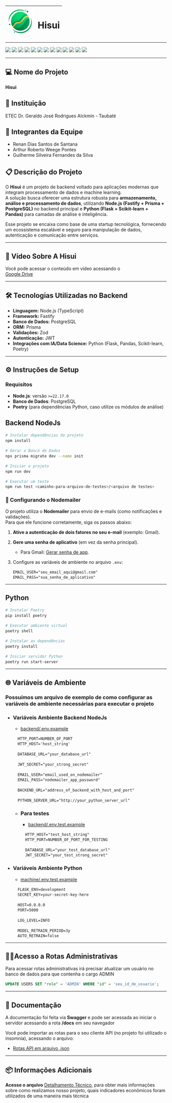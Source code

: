<div align="center">

| <img src="public/symbol.png" width="80" alt="Hisui Icon" align="center"> | <h1 align="center">Hisui</h1> |
|----------------------------------------------------------------------------|:---------------------------------:|

---

</div>

<div>
<img src="https://img.shields.io/badge/Node.js-339933?style=for-the-badge&logo=nodedotjs&logoColor=white">
<img src="https://img.shields.io/badge/TypeScript-007ACC?style=for-the-badge&logo=typescript&logoColor=white">
<img src="https://img.shields.io/badge/fastify-%23000000.svg?style=for-the-badge&logo=fastify&logoColor=white">
<img src="https://img.shields.io/badge/json-%23000000.svg?style=for-the-badge&logo=json&logoColor=white">
<img src="https://img.shields.io/badge/JWT-black?style=for-the-badge&logo=JSON%20web%20tokens">
<img src="https://img.shields.io/badge/postgres-%23316192.svg?style=for-the-badge&logo=postgresql&logoColor=white">
<img src="https://img.shields.io/badge/Prisma-%2314BF96.svg?style=for-the-badge&logo=Prisma&logoColor=white">
<img src="https://img.shields.io/badge/zod-%233068b7.svg?style=for-the-badge&logo=zod&logoColor=white">
<img src="https://img.shields.io/badge/python-3670A0?style=for-the-badge&logo=python&logoColor=ffdd54">
<img src="https://img.shields.io/badge/Poetry-00BABA.svg?style=for-the-badge&logo=poetry&logoColor=FFFFFF">
<img src="https://img.shields.io/badge/flask-%23000.svg?style=for-the-badge&logo=flask&logoColor=white">
<img src="https://img.shields.io/badge/Pandas-501F87.svg?style=for-the-badge&logo=pandas&logoColor=FFFFFF">
<img src="https://img.shields.io/badge/scikit_learn-FF8324.svg?style=for-the-badge&logo=scikitlearn&logoColor=FFFFFF">
</div>

---

## 💻 Nome do Projeto
**Hisui**

## 🏫 Instituição
ETEC Dr. Geraldo José Rodrigues Alckmin - Taubaté

## 👥 Integrantes da Equipe
- Renan Dias Santos de Santana
- Arthur Roberto Weege Pontes 
- Guilherme Silveira Fernandes da Silva

## 📋 Descrição do Projeto
O **Hisui** é um projeto de backend voltado para aplicações modernas que integram processamento de dados e machine learning.  
A solução busca oferecer uma estrutura robusta para **armazenamento, análise e processamento de dados**, utilizando **Node.js (Fastify + Prisma + PostgreSQL)** no backend principal e **Python (Flask + Scikit-learn + Pandas)** para camadas de análise e inteligência.  

Esse projeto se encaixa como base de uma startup tecnológica, fornecendo um ecossistema escalável e seguro para manipulação de dados, autenticação e comunicação entre serviços.

---

## 🎥 Vídeo Sobre A Hisui

Você pode acessar o conteúdo em vídeo acessando o  
<u><a href="https://drive.google.com/file/d/1ZOhK8nMM80z1wI8hHQitA7hnv9XA_hf5/view?usp=drivesdk">Google Drive</a></u>


---

## 🛠️ Tecnologias Utilizadas no Backend
- **Linguagem:** Node.js (TypeScript)  
- **Framework:** Fastify  
- **Banco de Dados:** PostgreSQL  
- **ORM:** Prisma  
- **Validações:** Zod  
- **Autenticação:** JWT  
- **Integrações com IA/Data Science:** Python (Flask, Pandas, Scikit-learn, Poetry)

---

## ⚙️ Instruções de Setup

### Requisitos
- **Node.js**: versão `>=22.17.0`  
- **Banco de Dados**: PostgreSQL
- **Poetry** (para dependências Python, caso utilize os módulos de análise)

## Backend NodeJs

```bash
# Instalar dependências do projeto
npm install
```

```bash
# Gerar o Banco de Dados
npx prisma migrate dev --name init
```

```bash
# Iniciar o projeto
npm run dev 
```

```bash
# Executar um teste
npm run test <caminho-para-arquivo-de-testes>/<arquivo de testes> 
```

### 📧 Configurando o Nodemailer

O projeto utiliza o **Nodemailer** para envio de e-mails (como notificações e validações).  
Para que ele funcione corretamente, siga os passos abaixo:

1. **Ative a autenticação de dois fatores no seu e-mail** (exemplo: Gmail).  
2. **Gere uma senha de aplicativo** (em vez da senha principal).  
   - Para Gmail: [Gerar senha de app](https://myaccount.google.com/apppasswords).  
3. Configure as variáveis de ambiente no arquivo `.env`:

   ```env
   EMAIL_USER="seu_email_aqui@gmail.com"
   EMAIL_PASS="sua_senha_de_aplicativo"
   ```

---

## Python

```bash
# Instalar Poetry
pip install poetry
```

```bash
# Executar ambiente virtual
poetry shell
```

```bash
# Instalar as dependências
poetry install
```

```bash
# Iniciar servidor Python
poetry run start-server
```
---

## 🌐 Variáveis de Ambiente

### Possuímos um arquivo de exemplo de como configurar as variáveis de ambiente necessárias para executar o projeto

- ### Variáveis Ambiente Backend NodeJs
  - <u><a href="./backend/.env.example">backend/.env.example</a></u>
  ```env
    HTTP_PORT=NUMBER_OF_PORT
    HTTP_HOST='host_string'

    DATABASE_URL="your_database_url"

    JWT_SECRET="your_strong_secret"

    EMAIL_USER="email_used_on_nodemailer"
    EMAIL_PASS="nodemailer_app_password"

    BACKEND_URL="address_of_backend_with_host_and_port"

    PYTHON_SERVER_URL="http://your_python_server_url"
  ```

  - ###  Para testes
    - <u><a href="./backend/.env.test.example">backend/.env.test.example</a></u>

    ```env
      HTTP_HOST="test_host_string"
      HTTP_PORT=NUMBER_OF_PORT_FOR_TESTING

      DATABASE_URL="your_test_database_url"
      JWT_SECRET="your_test_strong_secret"
    ```

 - ### Variáveis Ambiente Python
     - <u><a href="./machine/.env.example">machine/.env.test.example</a></u>
    ```env
      FLASK_ENV=development
      SECRET_KEY=your-secret-key-here

      HOST=0.0.0.0
      PORT=5000

      LOG_LEVEL=INFO

      MODEL_RETRAIN_PERIOD=3y
      AUTO_RETRAIN=false
    ```
---

  ## 👨‍💼Acesso a Rotas Administrativas 

  Para acessar rotas administrativas irá precisar atualizar um usuário no banco de dados para que contenha o cargo ADMIN

  ```sql
  UPDATE USERS SET "role" = 'ADMIN' WHERE "id" = 'seu_id_de_usuario';
  ```
---

 ## 📄 Documentação

  A documentação foi feita via **Swagger** e pode ser acessada ao iniciar o servidor acessando a rota **/docs** em seu navegador

  Você pode importar as rotas para o seu cliente API (no projeto foi utilizado o insomnia), acessando o arquivo:

  - <u><a href="./insomnia.json">Rotas API em arquivo .json</a></u>
---
  ## 📦 Informações Adicionais

  **Acesse o arquivo** <u><a href="./tech.md">Detalhamento Técnico</a></u>, para obter mais informações sobre como realizamos nosso projeto, quais indicadores econômicos foram utilizados de uma maneira mais técnica

